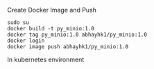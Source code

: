 Create Docker Image and Push

```
sudo su
docker build -t py_minio:1.0
docker tag py_minio:1.0 abhayhk1/py_minio:1.0 
docker login
docker image push abhayhk1/py_minio:1.0 
``` 

In kubernetes environment
```

```